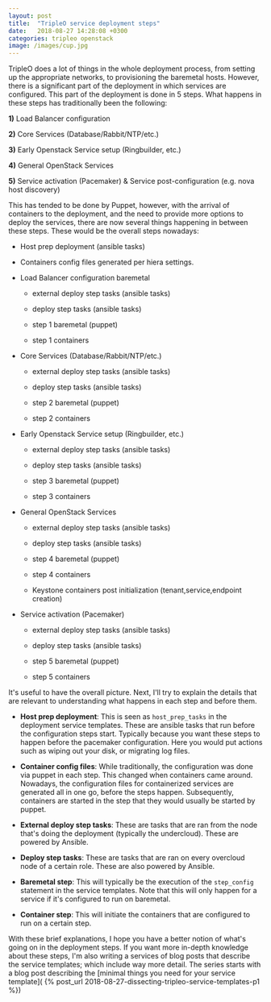 ```yaml
---
layout: post
title:  "TripleO service deployment steps"
date:   2018-08-27 14:28:08 +0300
categories: tripleo openstack
image: /images/cup.jpg
---
```


TripleO does a lot of things in the whole deployment process, from setting up
the appropriate networks, to provisioning the baremetal hosts. However, there
is a significant part of the deployment in which services are configured. This
part of the deployment is done in 5 steps. What happens in these steps has
traditionally been the following:

**1)** Load Balancer configuration

**2)** Core Services (Database/Rabbit/NTP/etc.)

**3)** Early Openstack Service setup (Ringbuilder, etc.)

**4)** General OpenStack Services

**5)** Service activation (Pacemaker) & Service post-configuration (e.g. nova
       host discovery)

This has tended to be done by Puppet, however, with the arrival of containers
to the deployment, and the need to provide more options to deploy the services,
there are now several things happening in between these steps. These would be
the overall steps nowadays:

* Host prep deployment (ansible tasks)

* Containers config files generated per hiera settings.

* Load Balancer configuration baremetal

    - external deploy step tasks (ansible tasks)

    - deploy step tasks (ansible tasks)

    - step 1 baremetal (puppet)

    - step 1 containers

* Core Services (Database/Rabbit/NTP/etc.)

    - external deploy step tasks (ansible tasks)

    - deploy step tasks (ansible tasks)

    - step 2 baremetal (puppet)

    - step 2 containers

* Early Openstack Service setup (Ringbuilder, etc.)

    - external deploy step tasks (ansible tasks)

    - deploy step tasks (ansible tasks)

    - step 3 baremetal (puppet)

    - step 3 containers

* General OpenStack Services

    - external deploy step tasks (ansible tasks)

    - deploy step tasks (ansible tasks)

    - step 4 baremetal (puppet)

    - step 4 containers

    - Keystone containers post initialization (tenant,service,endpoint creation)

* Service activation (Pacemaker)

    - external deploy step tasks (ansible tasks)

    - deploy step tasks (ansible tasks)

    - step 5 baremetal (puppet)

    - step 5 containers

It's useful to have the overall picture. Next, I'll try to explain the details
that are relevant to understanding what happens in each step and before them.

* **Host prep deployment**: This is seen as ``host_prep_tasks`` in the
  deployment service templates. These are ansible tasks that run before the
  configuration steps start. Typically because you want these steps to happen
  before the pacemaker configuration. Here you would put actions such as
  wiping out your disk, or migrating log files.

* **Container config files**: While traditionally, the configuration was done
  via puppet in each step. This changed when containers came around. Nowadays,
  the configuration files for containerized services are generated all in one
  go, before the steps happen. Subsequently, containers are started in the step
  that they would usually be started by puppet.

* **External deploy step tasks**: These are tasks that are ran from the node
  that's doing the deployment (typically the undercloud). These are powered by
  Ansible.

* **Deploy step tasks**: These are tasks that are ran on every overcloud node
  of a certain role. These are also powered by Ansible.

* **Baremetal step**: This will typically be the execution of the
  ``step_config`` statement in the service templates. Note that this will only
  happen for a service if it's configured to run on baremetal.

* **Container step**: This will initiate the containers that are configured to
  run on a certain step.

With these brief explanations, I hope you have a better notion of what's going
on in the deployment steps. If you want more in-depth knowledge about these
steps, I'm also writing a services of blog posts that describe the service
templates; which include way more detail. The series starts with a blog post
describing the [minimal things you need for your service template](
{% post_url 2018-08-27-dissecting-tripleo-service-templates-p1 %})
